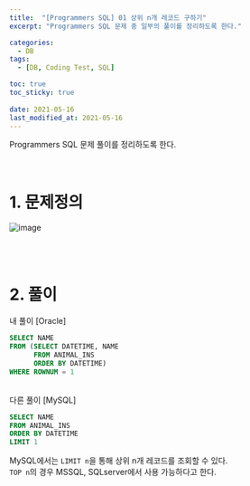 ```yaml
---
title:  "[Programmers SQL] 01 상위 n개 레코드 구하기"
excerpt: "Programmers SQL 문제 중 일부의 풀이를 정리하도록 한다."

categories:
  - DB
tags:
  - [DB, Coding Test, SQL]

toc: true
toc_sticky: true
 
date: 2021-05-16
last_modified_at: 2021-05-16
---
```



Programmers SQL 문제 풀이를 정리하도록 한다.<br>


<br>

# 1. 문제정의

![image](https://user-images.githubusercontent.com/70592135/118388010-c26b7200-b65c-11eb-9ef4-5bb9f9240f70.png)



<br>
<br>

# 2. 풀이

내 풀이 [Oracle]

```sql
SELECT NAME
FROM (SELECT DATETIME, NAME
      FROM ANIMAL_INS
      ORDER BY DATETIME)
WHERE ROWNUM = 1
```

<br>
다른 풀이 [MySQL]

```sql
SELECT NAME
FROM ANIMAL_INS
ORDER BY DATETIME
LIMIT 1
```

MySQL에서는 `LIMIT n`을 통해 상위 n개 레코드를 조회할 수 있다.<br>
`TOP n`의 경우 MSSQL, SQLserver에서 사용 가능하다고 한다.